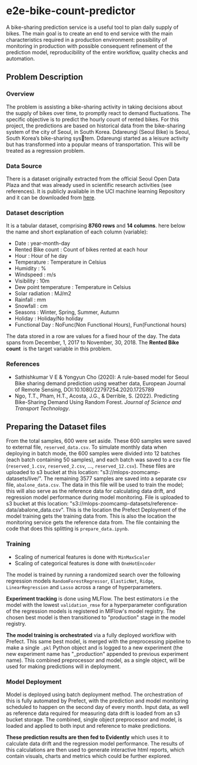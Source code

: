 # e2e-bike-count-predictor

A bike-sharing prediction service is a useful tool to plan daily supply of bikes. The main goal is to create an end to end service with the main characteristics required in a production environment: possibility of monitoring in production with possible consequent refinement of the prediction model, reproducibility of the entire workflow, quality checks and automation.

## Problem Description

### Overview

The problem is assisting a bike-sharing activity in taking decisions about the supply of bikes over time, to promptly react to demand fluctuations. The specific objective is to predict the hourly count of rented bikes. For this project, the predictions are based on historical data from the bike-sharing system of the city of Seoul, in South Korea. Ddareungi (Seoul Bike) is Seoul, South Korea’s bike-sharing system. Ddareungi started as a leisure activity but has transformed into a popular means of transportation. This will be treated as a regression problem.

### Data Source

There is a dataset originally extracted from the official Seoul Open Data Plaza and that was already used in scientific research activities (see references). It is publicly available in the UCI machine learning Repository and it can be downloaded from [here](https://archive.ics.uci.edu/dataset/560/seoul+bike+sharing+demand). 

### Dataset description

It is a tabular dataset, comprising **8760 rows** and <strong>14 columns</strong>. here below the name and short explanation of each column (variable):

* Date : year-month-day 
* Rented Bike count : Count of bikes rented at each hour 
* Hour : Hour of he day 
* Temperature : Temperature in Celsius 
* Humidity : % 
* Windspeed : m/s 
* Visibility : 10m 
* Dew point temperature : Temperature in Celsius 
* Solar radiation : MJ/m2 
* Rainfall : mm 
* Snowfall : cm 
* Seasons : Winter, Spring, Summer, Autumn 
* Holiday : Holiday/No holiday 
* Functional Day : NoFunc(Non Functional Hours), Fun(Functional hours)

The data stored in a row are values for a fixed hour of the day. The data spans from December, 1, 2017 to November, 30, 2018. The **Rented Bike count**` `is the target variable in this problem. 

### References

* Sathishkumar V E & Yongyun Cho (2020): A rule-based model for Seoul Bike sharing demand prediction using weather data, European Journal of Remote Sensing, DOI:10.1080/22797254.2020.1725789
* Ngo, T.T., Pham, H.T., Acosta, J.G., & Derrible, S. (2022). Predicting Bike-Sharing Demand Using Random Forest. <em>Journal of Science and Transport Technology</em>.

### 

## Preparing the Dataset files


From the total samples, 600 were set aside. These 600 samples were saved to external file, `reserved_data.csv`.
To simulate monthly data when deploying in batch mode, the 600 samples were divided into 12 batches (each batch containing 50 samples), and each batch was saved to a csv file (`reserved_1.csv`, `reserved_2.csv`, ..., `reserved_12.csv`).
These files are uploaded to s3 bucket at this location: "s3://mlops-zoomcamp-datasets/live/".
The remaining 3577 samples are saved into a separate csv file, `abalone_data.csv`. The data in this file will be used to train the model; this will also serve as the reference data for calculating data drift, and regression model performance during model monitoring.
File is uploaded to s3 bucket at this location: "s3://mlops-zoomcamp-datasets/reference-data/abalone\_data.csv". This is the location the Prefect Deployment of the model training gets the training data from. This is also the location the monitoring service gets the reference data from.
The file containing the code that does this splitting is `prepare_data.ipynb`.

### Training

* Scaling of numerical features is done with `MinMaxScaler`
* Scaling of categorical features is done with `OneHotEncoder`

The model is trained by running a randomized search over the following regression models `RandomForestRegressor`, `ElasticNet`, `Ridge`, `LinearRegression` and `Lasso` across a range of hyperparameters.

**Experiment tracking** is done using MLFlow. The best estimators i.e the model with the lowest `validation_rmse` for a hyperparameter configuration of the regression models is registered in MlFlow's model registry.
The chosen best model is then transitioned to "production" stage in the model registry.

**The model training is orchestrated** via a fully deployed workflow with Prefect.
This same best model, is merged with the preprocessing pipeline to make a single `.pkl` Python object and is logged to a new experiment (the new experiment name has "\_production" appended to previous experiment name). This combined preprocessor and model, as a single object, will be used for making predictions will in deployment.

### Model Deployment

Model is deployed using batch deployment method.
The orchestration of this is fully automated by Prefect, with the prediction and model monitoring scheduled to happen on the second day of every month. Input data, as well as reference data required for measuring data drift is loaded from an s3 bucket storage. The combined, single object preprocessor and model, is loaded and applied to both input and reference to make predictions.

**These prediction results are then fed to Evidently** which uses it to calculate data drift and the regression model performance. The results of this calculations are then used to generate interactive html reports, which contain visuals, charts and metrics which could be further explored.